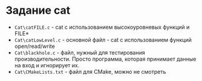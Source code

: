 # Задание cat
* ```Cat\catFILE.c``` - cat с использованием высокоуровневых функций и FILE*
* ```Cat\catLowLevel.c``` - основной файл - cat с использованием функций open/read/write
* ```Cat\blackhole.c``` - файл, нужный для тестирования производительности. Просто программа, которая принимает данные на вход и игнорирует их.
* ```Cat\CMakeLists.txt``` - файл для CMake, можно не смотреть